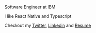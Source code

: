 Software Engineer at IBM

I like React Native and Typescript

Checkout my [Twitter](https://twitter.com/eoqguih), [Linkedin](https://linkedin.com/in/guiksantos) and [Resume](https://ouwargui.github.io/ouwargui/)
